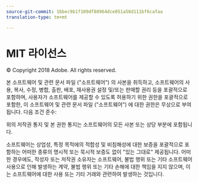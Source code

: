 ```yaml
---
source-git-commit: 1bbec9b1f109df88964dce051a58d111bf6cafaa
translation-type: tm+mt

---
```

# MIT 라이선스

© Copyright 2018 Adobe. All rights reserved.

본 소프트웨어 및 관련 문서 파일 (&quot;소프트웨어&quot;) 의 사본을
취득하고, 소프트웨어의 사용, 복사, 수정, 병합, 출판, 배포, 재사용권 설정 및/또는 판매할
권리 등을 포괄적으로 포함하며, 사용자가 소프트웨어를 제공할 수 있도록 허용하기 위한 권한을
포괄적으로 포함한, 이 소프트웨어 및 관련 문서 파일 (&quot;소프트웨어&quot;) 에 대한 권한은 무상으로 부여됩니다. 다음 조건 준수:

위의 저작권 통지 및 본 권한 통지는 소프트웨어의 모든 사본 또는 상당 부분에 포함됩니다.

소프트웨어는 상업성,
특정 목적에의 적합성 및 비침해성에 대한 보증을 포괄적으로 포함하는 어떠한 종류의 명시적 또는
묵시적 보증도 없이 &quot;있는 그대로&quot; 제공됩니다. 어떠한 경우에도, 작성자 또는 저작권 소유자는 소프트웨어, 불법 행위 또는 기타 소프트웨어 사용으로 인해 발생하는 계약, 불법 행위 또는 기타 손해에 대한 책임을 지지 않으며, 이는 소프트웨어에 대한 사용 또는 기타 거래와 관련하여 발생하는 것입니다.
